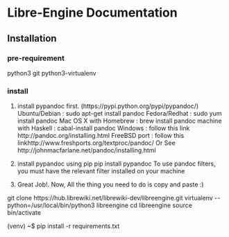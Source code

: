 # Libre-Engine Documentation

## Installation

### pre-requirement
python3
git
python3-virtualenv

### install
<ol style="list-style-type: decimal">
<li>install pypandoc first. (https://pypi.python.org/pypi/pypandoc/) Ubuntu/Debian : sudo apt-get install pandoc Fedora/Redhat : sudo yum install pandoc Mac OS X with Homebrew : brew install pandoc machine with Haskell : cabal-install pandoc Windows : follow this link http://pandoc.org/installing.html FreeBSD port : follow this linkhttp://www.freshports.org/textproc/pandoc/ Or See http://johnmacfarlane.net/pandoc/installing.html</li>
<li><p>install pypandoc using pip pip install pypandoc To use pandoc filters, you must have the relevant filter installed on your machine</p></li>
<li><p>Great Job!. Now, All the thing you need to do is copy and paste :)</p></li>
</ol>
<p>git clone https://hub.librewiki.net/librewiki-dev/libreengine.git virtualenv --python=/usr/local/bin/python3 libreengine cd libreengine source bin/activate</p>
<p>(venv) ~$ pip install -r requirements.txt</p>